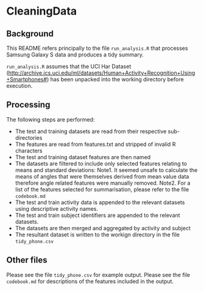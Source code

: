 # CleaningData

## Background

This README refers principally to the file `run_analysis.R` that processes Samsung Galaxy S data and produces a tidy summary.

`run_analysis.R` assumes that the UCI Har Dataset (http://archive.ics.uci.edu/ml/datasets/Human+Activity+Recognition+Using+Smartphones#)
has been unpacked into the working directory before execution. 

## Processing

The following steps are performed:

* The test and training datasets are read from their respective sub-directories
* The features are read from features.txt and stripped of invalid R characters
* The test and training dataset features are then named
* The datasets are filtered to include only selected features relating to means and standard deviations:
Note1. It seemed unsafe to calculate the means of angles that were themselves derived from mean value data therefore angle related features were manually removed.
Note2. For a list of the features selected for summarisation, please refer to the file `codebook.md`
* The test and train activity data is appended to the relevant datasets using descriptive activity names.
* The test and train subject identifiers are appended to the relevant datasets.
* The datasets are then merged and aggregated by activity and subject
* The resultant dataset is written to the workign directory in the file `tidy_phone.csv`

## Other files

Please see the file `tidy_phone.csv` for example output.
Please see the file `codebook.md` for descriptions of the features included in the output.
